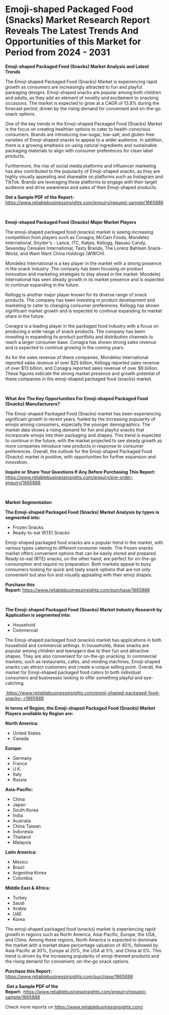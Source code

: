 <p><h1>Emoji-shaped Packaged Food (Snacks) Market Research Report Reveals The Latest Trends And Opportunities of this Market for Period from 2024 - 2031</h1></p><p><strong>Emoji-shaped Packaged Food (Snacks) Market Analysis and Latest Trends</strong></p>
<p><p>The Emoji-shaped Packaged Food (Snacks) Market is experiencing rapid growth as consumers are increasingly attracted to fun and playful packaging designs. Emoji-shaped snacks are popular among both children and adults, as they add an element of novelty and excitement to snacking occasions. The market is expected to grow at a CAGR of 13.8% during the forecast period, driven by the rising demand for convenient and on-the-go snack options.</p><p>One of the key trends in the Emoji-shaped Packaged Food (Snacks) Market is the focus on creating healthier options to cater to health-conscious consumers. Brands are introducing low-sugar, low-salt, and gluten-free varieties of Emoji-shaped snacks to appeal to a wider audience. In addition, there is a growing emphasis on using natural ingredients and sustainable packaging materials to align with consumer preferences for clean label products.</p><p>Furthermore, the rise of social media platforms and influencer marketing has also contributed to the popularity of Emoji-shaped snacks, as they are highly visually appealing and shareable on platforms such as Instagram and TikTok. Brands are leveraging these platforms to engage with their target audience and drive awareness and sales of their Emoji-shaped products.</p></p>
<p><strong>Get a Sample PDF of the Report:&nbsp;</strong> <a href="https://www.reliablebusinessinsights.com/enquiry/request-sample/1665888">https://www.reliablebusinessinsights.com/enquiry/request-sample/1665888</a></p>
<p>&nbsp;</p>
<p><strong>Emoji-shaped Packaged Food (Snacks) Major Market Players</strong></p>
<p><p>The emoji-shaped packaged food (snacks) market is seeing increasing competition from players such as Conagra, McCain Foods, Mondelez International, Snyder's - Lance, ITC, Katjes, Kellogg, Nassau Candy, Sevenday Cereales International, Tasty Brands, The Lorenz Bahlsen Snack-World, and Want Want China Holdings (WWCH).</p><p>Mondelez International is a key player in the market with a strong presence in the snack industry. The company has been focusing on product innovation and marketing strategies to stay ahead in the market. Mondelez International has seen steady growth in its market presence and is expected to continue expanding in the future.</p><p>Kellogg is another major player known for its diverse range of snack products. The company has been investing in product development and marketing to cater to changing consumer preferences. Kellogg has shown significant market growth and is expected to continue expanding its market share in the future.</p><p>Conagra is a leading player in the packaged food industry with a focus on producing a wide range of snack products. The company has been investing in expanding its product portfolio and distribution channels to reach a larger consumer base. Conagra has shown strong sales revenue and is expected to continue growing in the coming years.</p><p>As for the sales revenue of these companies, Mondelez International reported sales revenue of over $25 billion, Kellogg reported sales revenue of over $13 billion, and Conagra reported sales revenue of over $9 billion. These figures indicate the strong market presence and growth potential of these companies in the emoji-shaped packaged food (snacks) market.</p></p>
<p>&nbsp;</p>
<p><strong>What Are The Key Opportunities For Emoji-shaped Packaged Food (Snacks) Manufacturers?</strong></p>
<p><p>The Emoji-shaped Packaged Food (Snacks) market has been experiencing significant growth in recent years, fueled by the increasing popularity of emojis among consumers, especially the younger demographics. The market data shows a rising demand for fun and playful snacks that incorporate emojis into their packaging and shapes. This trend is expected to continue in the future, with the market projected to see steady growth as more companies introduce new products in response to consumer preferences. Overall, the outlook for the Emoji-shaped Packaged Food (Snacks) market is positive, with opportunities for further expansion and innovation.</p></p>
<p><strong>Inquire or Share Your Questions If Any Before Purchasing This Report:</strong> <a href="https://www.reliablebusinessinsights.com/enquiry/pre-order-enquiry/1665888">https://www.reliablebusinessinsights.com/enquiry/pre-order-enquiry/1665888</a></p>
<p>&nbsp;</p>
<p><strong>Market Segmentation</strong></p>
<p><strong>The Emoji-shaped Packaged Food (Snacks) Market Analysis by types is segmented into:</strong></p>
<p><ul><li>Frozen Snacks</li><li>Ready-to-eat (RTE) Snacks</li></ul></p>
<p><p>Emoji-shaped packaged food snacks are a popular trend in the market, with various types catering to different consumer needs. The frozen snacks market offers convenient options that can be easily stored and prepared. Ready-to-eat (RTE) snacks, on the other hand, are perfect for on-the-go consumption and require no preparation. Both markets appeal to busy consumers looking for quick and tasty snack options that are not only convenient but also fun and visually appealing with their emoji shapes.</p></p>
<p><strong>Purchase this Report:&nbsp;</strong><a href="https://www.reliablebusinessinsights.com/purchase/1665888">https://www.reliablebusinessinsights.com/purchase/1665888</a></p>
<p>&nbsp;</p>
<p><strong>The Emoji-shaped Packaged Food (Snacks) Market Industry Research by Application is segmented into:</strong></p>
<p><ul><li>Household</li><li>Commercial</li></ul></p>
<p><p>The Emoji-shaped packaged food (snacks) market has applications in both household and commercial settings. In households, these snacks are popular among children and teenagers due to their fun and attractive shapes. They are also convenient for on-the-go snacking. In commercial markets, such as restaurants, cafes, and vending machines, Emoji-shaped snacks can attract customers and create a unique selling point. Overall, the market for Emoji-shaped packaged food caters to both individual consumers and businesses looking to offer something playful and eye-catching.</p></p>
<p><a href="https://www.reliablebusinessinsights.com/emoji-shaped-packaged-food-snacks--r1665888">&nbsp;https://www.reliablebusinessinsights.com/emoji-shaped-packaged-food-snacks--r1665888</a></p>
<p><strong>In terms of Region, the Emoji-shaped Packaged Food (Snacks) Market Players available by Region are:</strong></p>
<p>
    <p> <strong> North America: </strong>
        <ul>
            <li>United States</li>
            <li>Canada</li>
        </ul>
        </p> 
    <p> <strong> Europe: </strong>
        <ul>
            <li>Germany</li>
            <li>France</li>
            <li>U.K.</li>
            <li>Italy</li>
            <li>Russia</li>
        </ul>
        </p> 
    <p> <strong> Asia-Pacific: </strong>
        <ul>
            <li>China</li>
            <li>Japan</li>
            <li>South Korea</li>
            <li>India</li>
            <li>Australia</li>
            <li>China Taiwan</li>
            <li>Indonesia</li>
            <li>Thailand</li>
            <li>Malaysia</li>
        </ul>
        </p> 
    <p> <strong> Latin America: </strong>
        <ul>
            <li>Mexico</li>
            <li>Brazil</li>
            <li>Argentina Korea</li>
            <li>Colombia</li>
        </ul>
        </p> 
    <p> <strong> Middle East & Africa: </strong>
        <ul>
            <li>Turkey</li>
            <li>Saudi</li>
            <li>Arabia</li>
            <li>UAE</li>
            <li>Korea</li>
        </ul>
    </p>
    </p>
<p><p>The emoji-shaped packaged food (snacks) market is experiencing rapid growth in regions such as North America, Asia-Pacific, Europe, the USA, and China. Among these regions, North America is expected to dominate the market with a market share percentage valuation of 40%, followed by Asia-Pacific at 30%, Europe at 20%, the USA at 5%, and China at 5%. This trend is driven by the increasing popularity of emoji-themed products and the rising demand for convenient, on-the-go snack options.</p></p>
<p><strong>Purchase this Report: </strong><a href="https://www.reliablebusinessinsights.com/purchase/1665888">https://www.reliablebusinessinsights.com/purchase/1665888</a></p>
<p>&nbsp;<strong>Get a Sample PDF of the Report:&nbsp;&nbsp;</strong><a href="https://www.reliablebusinessinsights.com/enquiry/request-sample/1665888">https://www.reliablebusinessinsights.com/enquiry/request-sample/1665888</a></p>
<p><strong></strong></p>
<p>Check more reports on <a href="https://www.reliablebusinessinsights.com/">https://www.reliablebusinessinsights.com/</a></p>